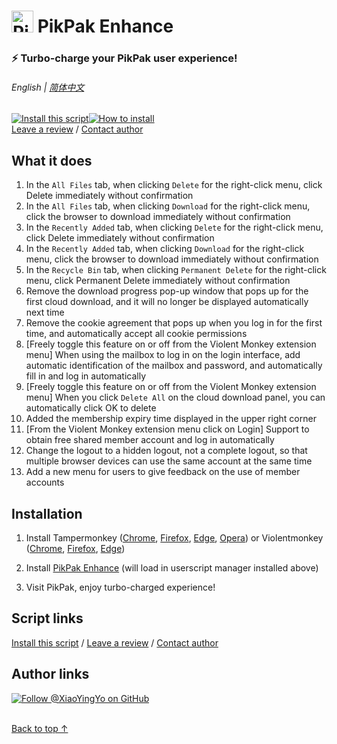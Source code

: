 # <img height=35 width=auto alt="PikPak logo" style="margin-bottom:-5px" src="https://i.imgur.com/ZNofCO0.png"> PikPak Enhance

### ⚡ Turbo-charge your PikPak user experience!

###### English | [简体中文](zh-cn/README.md)

<a href="https://greasyfork.org/en/scripts/464781-pikpak-enhance"><img alt="Install this script" src="https://raw.githubusercontent.com/adamlui/userscripts/master/install-button.svg"></a><a href="#installation" target="_blank"><img alt="How to install" title="How to install" src="https://github.com/adamlui/userscripts/raw/master/help-button.svg"></a>
<br>
[Leave a review](https://greasyfork.org/en/scripts/464781/feedback#post-discussion) /
[Contact author](https://github.com/xiaoyingyo)

## What it does

1. In the `All Files` tab, when clicking `Delete` for the right-click menu, click Delete immediately without confirmation
2. In the `All Files` tab, when clicking `Download` for the right-click menu, click the browser to download immediately without confirmation
3. In the `Recently Added` tab, when clicking `Delete` for the right-click menu, click Delete immediately without confirmation
4. In the `Recently Added` tab, when clicking `Download` for the right-click menu, click the browser to download immediately without confirmation
5. In the `Recycle Bin` tab, when clicking `Permanent Delete` for the right-click menu, click Permanent Delete immediately without confirmation
6. Remove the download progress pop-up window that pops up for the first cloud download, and it will no longer be displayed automatically next time
7. Remove the cookie agreement that pops up when you log in for the first time, and automatically accept all cookie permissions
8. [Freely toggle this feature on or off from the Violent Monkey extension menu] When using the mailbox to log in on the login interface, add automatic identification of the mailbox and password, and automatically fill in and log in automatically
9. [Freely toggle this feature on or off from the Violent Monkey extension menu] When you click `Delete All` on the cloud download panel, you can automatically click OK to delete
10. Added the membership expiry time displayed in the upper right corner
11. [From the Violent Monkey extension menu click on Login] Support to obtain free shared member account and log in automatically
12. Change the logout to a hidden logout, not a complete logout, so that multiple browser devices can use the same account at the same time
13. Add a new menu for users to give feedback on the use of member accounts

## Installation

1. Install Tampermonkey ([Chrome](https://chrome.google.com/webstore/detail/tampermonkey/dhdgffkkebhmkfjojejmpbldmpobfkfo), [Firefox](https://addons.mozilla.org/firefox/addon/tampermonkey/), [Edge](https://microsoftedge.microsoft.com/addons/detail/tampermonkey/iikmkjmpaadaobahmlepeloendndfphd), [Opera](https://addons.opera.com/en/extensions/details/tampermonkey-beta/)) or Violentmonkey ([Chrome](https://chrome.google.com/webstore/detail/violent-monkey/jinjaccalgkegednnccohejagnlnfdag), [Firefox](https://addons.mozilla.org/firefox/addon/violentmonkey/), [Edge](https://microsoftedge.microsoft.com/addons/detail/violentmonkey/eeagobfjdenkkddmbclomhiblgggliao))

2. Install [PikPak Enhance](https://greasyfork.org/en/scripts/464781-pikpak-enhance) (will load in userscript manager installed above)

3. Visit PikPak, enjoy turbo-charged experience!

## Script links

<a href="https://greasyfork.org/en/scripts/464781-pikpak-enhance">Install this script</a> / 
[Leave a review](https://greasyfork.org/en/scripts/464781/feedback#post-discussion) / 
[Contact author](https://github.com/xiaoyingyo)

## Author links

[![Follow @XiaoYingYo on GitHub](https://img.shields.io/github/followers/XiaoYingYo?label=Follow%20%40XiaoYingYo&style=social "GitHub")](https://github.com/XiaoYingYo)
<br><br>

[Back to top ↑](#-pikpak-enhance)
